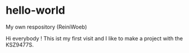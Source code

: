 # hello-world
My own respository (ReiniWoeb)

Hi everybody !
This ist my first visit and I like to make a project with the KSZ9477S.
